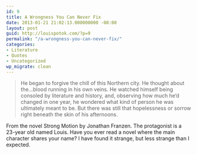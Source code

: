 ```yaml
---
id: 9
title: A Wrongness You Can Never Fix
date: 2013-01-21 21:02:13.000000000 -08:00
layout: post
guid: http://louispotok.com/?p=9
permalink: "/a-wrongness-you-can-never-fix/"
categories:
- Literature
- Quotes
- Uncategorized
wp_migrate: clean
---
```

> He began to forgive the chill of this Northern city. He thought about the&#8230;blood running in his own veins. He watched himself being consoled by literature and history, and, observing how much he&#8217;d changed in one year, he wondered what kind of person he was ultimately meant to be. But there was still that hopelessness or sorrow right beneath the skin of his afternoons.

From the novel Strong Motion by Jonathan Franzen. The protagonist is a 23-year old named Louis. Have you ever read a novel where the main character shares your name? I have found it strange, but less strange than I expected.
